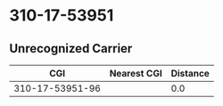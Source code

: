 # 310-17-53951
## Unrecognized Carrier


| CGI | Nearest CGI | Distance |
|-----|-------------|----------|
| 310-17-53951-96 |  | 0.0 |
